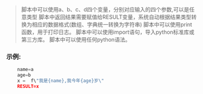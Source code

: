 
> 脚本中可以使用a、b、c、d四个变量，分别对应输入的四个参数,可以是任意类型
> 脚本中返回结果需要赋值给RESULT变量，系统自动根据结果类型转换为相应的数据格式(数组、字典统一转换为字符串)
> 脚本中可以使用print函数，用于打印日志。
> 脚本中可以使用import语句，导入python标准库或第三方库。
> 脚本中可以使用任何python语法。

### 示例:
```python
    name=a
    age=b
    x =  f\"我是{name},我今年{age}岁\"
    RESULT=x
```
